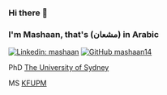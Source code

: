 ### Hi there 👋
### I'm Mashaan, that's (مشعان) in Arabic
[![Linkedin: mashaan](https://img.shields.io/badge/-mashaan-blue?style=flat-square&logo=Linkedin&logoColor=white&link=https:/linkedin.com/in/mashaan)](https://linkedin.com/in/mashaan)
[![GitHub mashaan14](https://img.shields.io/github/followers/mashaan14?label=follow&style=social)](https://github.com/mashaan14)

PhD [The University of Sydney](https://www.sydney.edu.au/)

MS [KFUPM](http://www.kfupm.edu.sa/)

